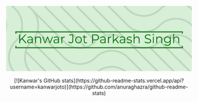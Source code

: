 <!--
**kanwarjotp/kanwarjotp** is a ✨ _special_ ✨ repository because its `README.md` (this file) appears on your GitHub profile.

Here are some ideas to get you started:

- 🔭 I’m currently working on ...
- 🌱 I’m currently learning ...
- 👯 I’m looking to collaborate on ...
- 🤔 I’m looking for help with ...
- 💬 Ask me about ...
- 📫 How to reach me: ...
- 😄 Pronouns: ...
- ⚡ Fun fact: ...
-->

<p align="center">
  <img src="banner2.png"/>
</p>

<p align="center">
[![Kanwar's GitHub stats](https://github-readme-stats.vercel.app/api?username=kanwarjoto)](https://github.com/anuraghazra/github-readme-stats)
</p>

